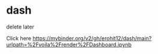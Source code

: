 # dash
delete later

Click here
https://mybinder.org/v2/gh/erohit12/dash/main?urlpath=%2Fvoila%2Frender%2FDashboard.ipynb

